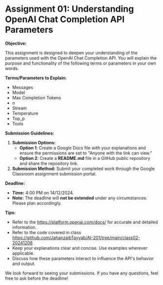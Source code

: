 # Assignment 01: Understanding OpenAI Chat Completion API Parameters

**Objective:**

This assignment is designed to deepen your understanding of the parameters used with the OpenAI Chat Completion API. You will explain the purpose and functionality of the following terms or parameters in your own words.

**Terms/Parameters to Explain:**

- Messages
- Model
- Max Completion Tokens
- n
- Stream
- Temperature
- Top_p
- Tools

**Submission Guidelines:**

1. **Submission Options:**
   - **Option 1**: Create a Google Docs file with your explanations and ensure the permissions are set to "Anyone with the link can view."
   - **Option 2**: Create a **README.md** file in a GitHub public repository and share the repository link.
2. **Submission Method:** Submit your completed work through the Google Classroom assignment submission portal.

**Deadline:**

- **Time:** 4:00 PM on 14/12/2024.
- **Note:** The deadline will **not be extended** under any circumstances. Please plan accordingly.

**Tips:**

- Refer to the https://platform.openai.com/docs/ for accurate and detailed information.
- Refer to the code covered in class https://github.com/JahanzaibTayyab/AI-201/tree/main/class02-20241208
- Keep your explanations clear and concise. Use examples wherever applicable.
- Discuss how these parameters interact to influence the API's behavior and output.

We look forward to seeing your submissions. If you have any questions, feel free to ask before the deadline!
